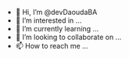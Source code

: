 - 👋 Hi, I’m @devDaoudaBA
- 👀 I’m interested in ...
- 🌱 I’m currently learning ...
- 💞️ I’m looking to collaborate on ...
- 📫 How to reach me ...

<!---
devDaoudaBA/devDaoudaBA is a ✨ special ✨ repository because its `README.md` (this file) appears on your GitHub profile.
You can click the Preview link to take a look at your changes.
--->
